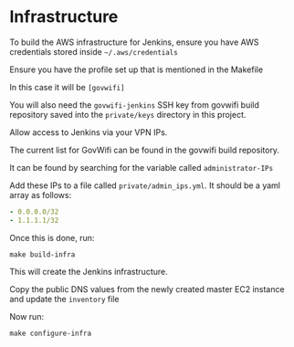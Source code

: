 # Infrastructure

To build the AWS infrastructure for Jenkins, ensure you have AWS credentials stored inside `~/.aws/credentials`

Ensure you have the profile set up that is mentioned in the Makefile

In this case it will be `[govwifi]`

You will also need the `govwifi-jenkins` SSH key from govwifi build repository saved into the `private/keys` directory in this project.

Allow access to Jenkins via your VPN IPs.

The current list for GovWifi can be found in the govwifi build repository.

It can be found by searching for the variable called `administrator-IPs`

Add these IPs to a file called `private/admin_ips.yml`.  It should be a yaml array as follows:

```yaml
- 0.0.0.0/32
- 1.1.1.1/32
```

Once this is done, run:

```
make build-infra
```

This will create the Jenkins infrastructure.

Copy the public DNS values from the newly created master EC2 instance and update the `inventory` file

Now run:

```
make configure-infra
```
